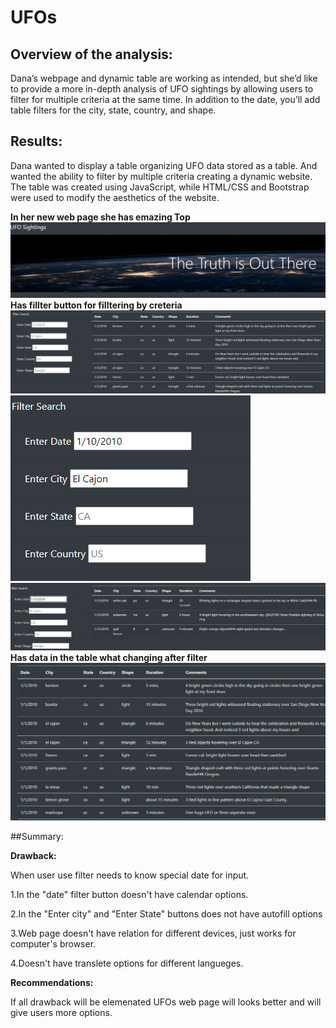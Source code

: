 # UFOs
## Overview of the analysis:

Dana’s webpage and dynamic table are working as intended, but she’d like to provide a more in-depth analysis of UFO sightings by allowing users to filter for multiple criteria at the same time. In addition to the date, you’ll add table filters for the city, state, country, and shape.

## Results:
 
 Dana wanted  to display a table organizing UFO data stored as a table. And wanted the ability to filter by multiple criteria creating a dynamic website. The table was created using JavaScript, while HTML/CSS and Bootstrap were used to modify the aesthetics of the website.
 
 **In her new web page she has emazing Top**
![This is an image](https://github.com/olenarabani/UFOs/blob/main/static/images/top.png)
 **Has fillter button for filltering by creteria**
![This is an image](https://github.com/olenarabani/UFOs/blob/main/static/images/Filter%20Search%20button.png)
![This is an image](https://github.com/olenarabani/UFOs/blob/main/static/images/Filter%20Search%20button%20_date.png)
![This is an image](https://github.com/olenarabani/UFOs/blob/main/static/images/data%20after%20filter.png)
 **Has data in the table what changing after filter**
![This is an image](https://github.com/olenarabani/UFOs/blob/main/static/images/data.png)

##Summary:

**Drawback:**

When user use filter needs to know special date for input. 

1.In the "date" filter button doesn't have calendar options. 

2.In the "Enter city"  and "Enter State" buttons does not have autofill options

3.Web page doesn't have relation for different devices, just works for  computer's browser.

4.Doesn't have translete options for different langueges.

**Recommendations:**

If all drawback will be elemenated UFOs web page will looks better and will give users more options.
